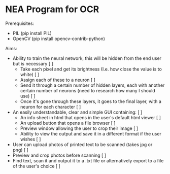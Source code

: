 # NEA Program for OCR
Prerequisites:
* PIL (pip install PIL)
* OpenCV (pip install opencv-contrib-python)

Aims:
* Ability to train the neural network, this will be hidden from the end user but is necessary [ ]
    * Take each pixel and get its brightness (I.e. how close the value is to white) [ ]
    * Assign each of these to a neuron [ ]
    * Send it through a certain number of hidden layers, each with another certain number of neurons (need to research how many I should use) [ ]
    * Once it's gone through these layers, it goes to the final layer, with a neuron for each character [ ]
* An easily understandable, clear and simple GUI containing: [ ]
    * An info sheet in html that opens in the user's default html viewer [ ]
    * An upload button that opens a file browser [ ]
    * Preview window allowing the user to crop their image [ ]
    * Ability to view the output and save it in a different format if the user wishes [ ]
* User can upload photos of printed text to be scanned (takes jpg or png) [ ]
* Preview and crop photos before scanning [ ]
* Find text, scan it and output it to a .txt file or alternatively export to a file of the user's choice [ ]